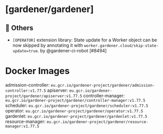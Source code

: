 # [gardener/gardener]

## 🏃 Others

- `[OPERATOR]` extension library: State update for a Worker object can be now skipped by annotating it with `worker.gardener.cloud/skip-state-update=true`. by @gardener-ci-robot [#8494]

# Docker Images
admission-controller: `eu.gcr.io/gardener-project/gardener/admission-controller:v1.77.5`
apiserver: `eu.gcr.io/gardener-project/gardener/apiserver:v1.77.5`
controller-manager: `eu.gcr.io/gardener-project/gardener/controller-manager:v1.77.5`
scheduler: `eu.gcr.io/gardener-project/gardener/scheduler:v1.77.5`
operator: `eu.gcr.io/gardener-project/gardener/operator:v1.77.5`
gardenlet: `eu.gcr.io/gardener-project/gardener/gardenlet:v1.77.5`
resource-manager: `eu.gcr.io/gardener-project/gardener/resource-manager:v1.77.5`